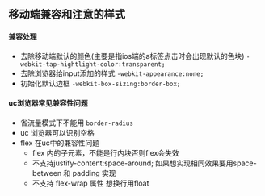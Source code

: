 ## 移动端兼容和注意的样式

####  兼容处理
- 去除移动端默认的颜色(主要是指ios端的a标签点击时会出现默认的色块) 
`-webkit-tap-hightlight-color:transparent;`
- 去除浏览器给input添加的样式
` -webkit-appearance:none; `
- 初始化默认边框
` -webkit-box-sizing:border-box; `  


#### uc浏览器常见兼容性问题
- 省流量模式下不能用 `border-radius`
- uc 浏览器可以识别空格
- flex 在uc中的兼容性问题
    + flex 内的子元素，不能是行内块否则flex会失效
    + 不支持justify-content:space-around; 如果想实现相同效果要用space-between 和 padding 实现
    + 不支持 flex-wrap 属性 想换行用float
